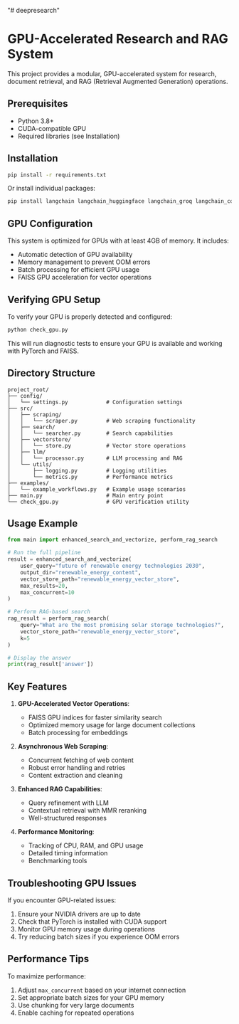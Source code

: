"# deepresearch" 
# GPU-Accelerated Research and RAG System

This project provides a modular, GPU-accelerated system for research, document retrieval, and RAG (Retrieval Augmented Generation) operations.

## Prerequisites

- Python 3.8+
- CUDA-compatible GPU
- Required libraries (see Installation)

## Installation

```bash
pip install -r requirements.txt
```

Or install individual packages:

```bash
pip install langchain langchain_huggingface langchain_groq langchain_community faiss-gpu duckduckgo_search bs4 nest_asyncio psutil torch
```

## GPU Configuration

This system is optimized for GPUs with at least 4GB of memory. It includes:

- Automatic detection of GPU availability
- Memory management to prevent OOM errors
- Batch processing for efficient GPU usage
- FAISS GPU acceleration for vector operations

## Verifying GPU Setup

To verify your GPU is properly detected and configured:

```bash
python check_gpu.py
```

This will run diagnostic tests to ensure your GPU is available and working with PyTorch and FAISS.

## Directory Structure

```
project_root/
├── config/
│   └── settings.py            # Configuration settings
├── src/
│   ├── scraping/
│   │   └── scraper.py         # Web scraping functionality
│   ├── search/
│   │   └── searcher.py        # Search capabilities
│   ├── vectorstore/
│   │   └── store.py           # Vector store operations
│   ├── llm/
│   │   └── processor.py       # LLM processing and RAG
│   └── utils/
│       ├── logging.py         # Logging utilities
│       └── metrics.py         # Performance metrics
├── examples/
│   └── example_workflows.py   # Example usage scenarios
├── main.py                    # Main entry point
└── check_gpu.py               # GPU verification utility
```

## Usage Example

```python
from main import enhanced_search_and_vectorize, perform_rag_search

# Run the full pipeline
result = enhanced_search_and_vectorize(
    user_query="future of renewable energy technologies 2030",
    output_dir="renewable_energy_content",
    vector_store_path="renewable_energy_vector_store",
    max_results=20,
    max_concurrent=10
)

# Perform RAG-based search
rag_result = perform_rag_search(
    query="What are the most promising solar storage technologies?",
    vector_store_path="renewable_energy_vector_store",
    k=5
)

# Display the answer
print(rag_result['answer'])
```

## Key Features

1. **GPU-Accelerated Vector Operations**:
   - FAISS GPU indices for faster similarity search
   - Optimized memory usage for large document collections
   - Batch processing for embeddings

2. **Asynchronous Web Scraping**:
   - Concurrent fetching of web content
   - Robust error handling and retries
   - Content extraction and cleaning

3. **Enhanced RAG Capabilities**:
   - Query refinement with LLM
   - Contextual retrieval with MMR reranking
   - Well-structured responses

4. **Performance Monitoring**:
   - Tracking of CPU, RAM, and GPU usage
   - Detailed timing information
   - Benchmarking tools

## Troubleshooting GPU Issues

If you encounter GPU-related issues:

1. Ensure your NVIDIA drivers are up to date
2. Check that PyTorch is installed with CUDA support
3. Monitor GPU memory usage during operations
4. Try reducing batch sizes if you experience OOM errors

## Performance Tips

To maximize performance:

1. Adjust `max_concurrent` based on your internet connection
2. Set appropriate batch sizes for your GPU memory
3. Use chunking for very large documents
4. Enable caching for repeated operations